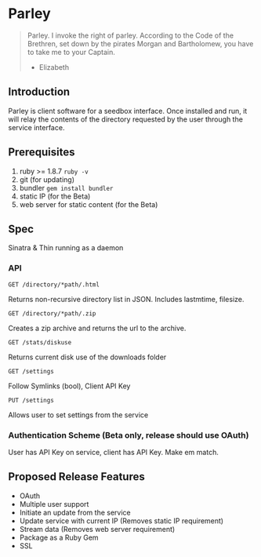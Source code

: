 # Parley

> Parley. I invoke the right of parley. According to the Code of the Brethren, set down by the pirates Morgan and Bartholomew, you have to take me to your Captain.
> - Elizabeth

## Introduction
Parley is client software for a seedbox interface.  Once installed and run, it will relay the contents of the directory requested by the user through the service interface.

## Prerequisites
1. ruby >= 1.8.7 `ruby -v`
2. git (for updating)
3. bundler `gem install bundler`
4. static IP (for the Beta)
5. web server for static content (for the Beta)

## Spec
Sinatra & Thin running as a daemon

### API
    GET /directory/*path/.html
Returns non-recursive directory list in JSON.  Includes lastmtime, filesize.

    GET /directory/*path/.zip
Creates a zip archive and returns the url to the archive.    
    
    GET /stats/diskuse
Returns current disk use of the downloads folder

    GET /settings
Follow Symlinks (bool), Client API Key
  
    PUT /settings
Allows user to set settings from the service

### Authentication Scheme (Beta only, release should use OAuth)
User has API Key on service, client has API Key. Make em match.

## Proposed Release Features
* OAuth 
* Multiple user support
* Initiate an update from the service
* Update service with current IP (Removes static IP requirement)
* Stream data (Removes web server requirement)
* Package as a Ruby Gem
* SSL